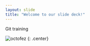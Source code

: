 ```yaml
---
layout: slide
title: "Welcome to our slide deck!"
---
```


Git training

![octofez](https://octodex.github.com/images/octofez.png)
{: .center}

